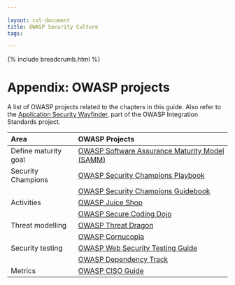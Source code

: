 ```yaml
---
  
layout: col-document
title: OWASP Security Culture
tags:

---
```

{% include breadcrumb.html %}
# Appendix: OWASP projects

A list of OWASP projects related to the chapters in this guide. Also
refer to the [Application Security
Wayfinder](https://owasp.org/www-project-integration-standards/), part
of the OWASP Integration Standards project.

| Area                   | OWASP Projects                                                    |
| :----------------------|:------------------------------------------------------------------|           
| Define maturity goal   | [OWASP Software Assurance Maturity Model (SAMM)](https://owasp.org/www-project-samm/)                       |      
|  Security Champions    | [OWASP Security Champions Playbook](https://github.com/c0rdis/security-champions-playbook)|
|                        | [OWASP Security Champions Guidebook](https://owasp.org/www-project-security-champions-guidebook)
|  Activities            | [OWASP Juice Shop](https://owasp.org/www-project-juice-shop/)|
|                        | [OWASP Secure Coding Dojo](https://owasp.org/www-project-secure-coding-dojo/)
|  Threat modelling      | [OWASP Threat Dragon](https://owasp.org/www-project-threat-dragon/)|
|                        | [OWASP Cornucopia](https://owasp.org/www-project-cornucopia/)|
|  Security testing      | [OWASP Web Security Testing Guide](https://owasp.org/www-project-web-security-testing-guide/) |
|                        | [OWASP Dependency Track](https://owasp.org/www-project-dependency-track/)|
|  Metrics               | [OWASP CISO Guide](https://owasp.org/www-pdf-archive/Owasp-ciso-guide.pdf)|